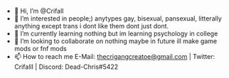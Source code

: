 - 👋 Hi, I’m @Crifall
- 👀 I’m interested in people;) anytypes gay, bisexual, pansexual, litterally anything except trans i dont like them dont just dont.
- 🌱 I’m currently learning nothing but im learning psychology in college
- 💞️ I’m looking to collaborate on nothing maybe in future ill make game mods or fnf mods
- 📫 How to reach me E-Mail: thecrigangcreatoe@gmail.com | Twitter: CrifallI | Discord: Dead-Chris#5422

<!---
Crifall/Crifall is a ✨ special ✨ repository because its `README.md` (this file) appears on your GitHub profile.
You can click the Preview link to take a look at your changes.
--->
